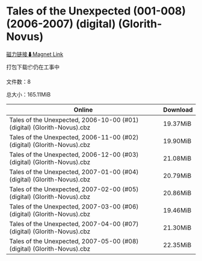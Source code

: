 # Tales of the Unexpected (001-008)(2006-2007) (digital) (Glorith-Novus)

[磁力链接⬇Magnet Link](magnet:?xt=urn:btih:84d800b3cc8cde49843b8494df860c23b7cd8ea1&dn=Tales%20of%20the%20Unexpected%20%28001-008%29%282006-2007%29%20%28digital%29%20%28Glorith-Novus%29)

打包下载📦仍在工事中

文件数：8

总大小：165.11MiB

Online | Download
--- | ---
Tales of the Unexpected, 2006-10-00 (#01) (digital) (Glorith-Novus).cbz | 19.37MiB
Tales of the Unexpected, 2006-11-00 (#02) (digital) (Glorith-Novus).cbz | 19.90MiB
Tales of the Unexpected, 2006-12-00 (#03) (digital) (Glorith-Novus).cbz | 21.08MiB
Tales of the Unexpected, 2007-01-00 (#04) (digital) (Glorith-Novus).cbz | 20.79MiB
Tales of the Unexpected, 2007-02-00 (#05) (digital) (Glorith-Novus).cbz | 20.86MiB
Tales of the Unexpected, 2007-03-00 (#06) (digital) (Glorith-Novus).cbz | 19.46MiB
Tales of the Unexpected, 2007-04-00 (#07) (digital) (Glorith-Novus).cbz | 21.30MiB
Tales of the Unexpected, 2007-05-00 (#08) (digital) (Glorith-Novus).cbz | 22.35MiB